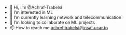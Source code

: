 - 👋 Hi, I’m @Achraf-Trabelsi
- 👀 I’m interested in ML 
- 🌱 I’m currently learning network and telecommunication
- 💞️ I’m looking to collaborate on ML projects
- 📫 How to reach me achref.trabelsi@insat.ucar.tn

<!---
Achraf-Trabelsi/Achraf-Trabelsi is a ✨ special ✨ repository because its `README.md` (this file) appears on your GitHub profile.
You can click the Preview link to take a look at your changes.
--->
